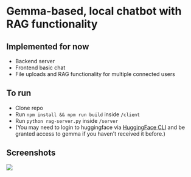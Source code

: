 # Gemma-based, local chatbot with RAG functionality

## Implemented for now
* Backend server
* Frontend basic chat
* File uploads and RAG functionality for multiple connected users

## To run
* Clone repo
* Run ```npm install && npm run build``` inside ```/client```
* Run ```python rag-server.py``` inside ```/server```
* (You may need to login to huggingface via [HuggingFace CLI](https://huggingface.co/docs/huggingface_hub/main/en/guides/cli) and be granted access to gemma if you haven't received it before.)

## Screenshots
![](https://cdn.discordapp.com/attachments/949452484231954452/1262731079778045982/image.png?ex=6697a975&is=669657f5&hm=5594b11b9c3a1c392586292a8ea195d14ba5f6b78c9cb838a48ca1372a763c6f&)
